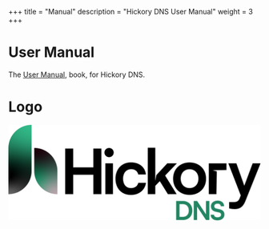 +++
title = "Manual"
description = "Hickory DNS User Manual"
weight = 3
+++

# User Manual

The [User Manual](book/index.html), book, for Hickory DNS.

# Logo

![](/logo.png)
